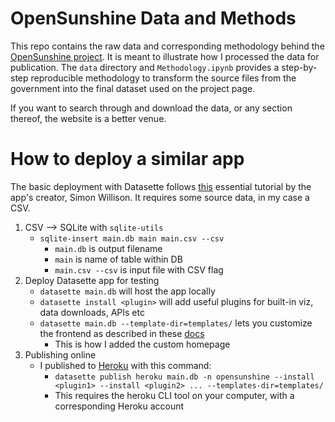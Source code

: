 # OpenSunshine Data and Methods

This repo contains the raw data and corresponding methodology behind the [OpenSunshine project](https://www.opensunshine.herokuapp.com). It is meant to illustrate how I processed the data for publication. The `data` directory and `Methodology.ipynb` provides a step-by-step reproducible methodology to transform the source files from the government into the final dataset used on the project page. 

If you want to search through and download the data, or any section thereof, the website is a better venue. 

# How to deploy a similar app

The basic deployment with Datasette follows [this](https://www.youtube.com/watch?v=7kDFBnXaw-c) essential tutorial by the app's creator, Simon Willison. It requires some source data, in my case a CSV.

1. CSV --> SQLite with `sqlite-utils`
    - `sqlite-insert main.db main main.csv --csv`
      - `main.db` is output filename
      - `main` is name of table within DB 
      - `main.csv --csv` is input file with CSV flag  
2. Deploy Datasette app for testing
    - `datasette main.db` will host the app locally
    - `datasette install <plugin>` will add useful plugins for built-in viz, data downloads, APIs etc
    - `datasette main.db --template-dir=templates/` lets you customize the frontend as described in these [docs](https://docs.datasette.io/en/stable/custom_templates.html)
      - This is how I added the custom homepage
3. Publishing online
    - I published to [Heroku](https://www.heroku.com/) with this command:
      - `datasette publish heroku main.db -n opensunshine --install <plugin1> --install <plugin2> ... --templates-dir=templates/`
      - This requires the heroku CLI tool on your computer, with a corresponding Heroku account
